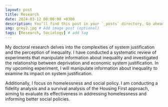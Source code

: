 ```yaml
---
layout: post
title: Research
date: 2024-03-12 00:00:00 +0300
description: You’ll find this post in your `_posts` directory. Go ahead and edit it and re-build the site to see your changes. # Add post description (optional)
img: grey2.jpg # Add image post (optional)
tags: [Research, Sociology] # add tag
---
```


My doctoral research delves into the complexities of system justification and the perception of inequality. I have conducted a systematic review of experiments that manipulate information about inequality and investigated the relationship between deprivation and economic system justification. In my upcoming experiment, I will manipulate information about inequality to examine its impact on system justification.

Additionally, I focus on homelessness and social policy. I am conducting a fidelity analysis and a survival analysis of the Housing First approach, aiming to evaluate its effectiveness in addressing homelessness and informing better social policies.
